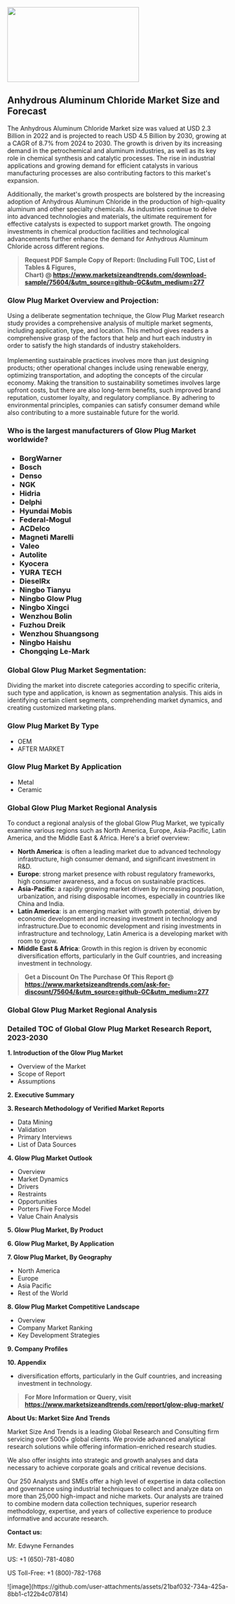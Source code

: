 <p><img class="alignnone size-medium wp-image-20088" src="https://ffe5etoiles.com/wp-content/uploads/2024/12/MST1-300x171.png" alt="" width="300" height="171" /></p><h2>Anhydrous Aluminum Chloride Market Size and Forecast</h2><p>The Anhydrous Aluminum Chloride Market size was valued at USD 2.3 Billion in 2022 and is projected to reach USD 4.5 Billion by 2030, growing at a CAGR of 8.7% from 2024 to 2030. The growth is driven by its increasing demand in the petrochemical and aluminum industries, as well as its key role in chemical synthesis and catalytic processes. The rise in industrial applications and growing demand for efficient catalysts in various manufacturing processes are also contributing factors to this market's expansion.</p><p>Additionally, the market's growth prospects are bolstered by the increasing adoption of Anhydrous Aluminum Chloride in the production of high-quality aluminum and other specialty chemicals. As industries continue to delve into advanced technologies and materials, the ultimate requirement for effective catalysts is expected to support market growth. The ongoing investments in chemical production facilities and technological advancements further enhance the demand for Anhydrous Aluminum Chloride across different regions.</p></p><blockquote id="" class=""><strong>Request PDF Sample Copy of Report: (Including Full TOC, List of Tables &amp; Figures, Chart)&nbsp;@&nbsp;<strong><a href="https://www.marketsizeandtrends.com/download-sample/75604/&utm_source=github-GC&utm_medium=277" target="_blank">https://www.marketsizeandtrends.com/download-sample/75604/&utm_source=github-GC&utm_medium=277</a></strong></strong></blockquote><h3 id="" class="">Glow Plug Market&nbsp;Overview and Projection:</h3><p id="" class="">Using a deliberate segmentation technique, the Glow Plug Market research study provides a comprehensive analysis of multiple market segments, including application, type, and location. This method gives readers a comprehensive grasp of the factors that help and hurt each industry in order to satisfy the high standards of industry stakeholders. <br /> <br />Implementing sustainable practices involves more than just designing products; other operational changes include using renewable energy, optimizing transportation, and adopting the concepts of the circular economy. Making the transition to sustainability sometimes involves large upfront costs, but there are also long-term benefits, such improved brand reputation, customer loyalty, and regulatory compliance. By adhering to environmental principles, companies can satisfy consumer demand while also contributing to a more sustainable future for the world.</p><h3 id="" class="">Who is the largest manufacturers of&nbsp;Glow Plug Market worldwide?</h3><h3 class=""><p><ul><li>BorgWarner </li><li> Bosch </li><li> Denso </li><li> NGK </li><li> Hidria </li><li> Delphi </li><li> Hyundai Mobis </li><li> Federal-Mogul </li><li> ACDelco </li><li> Magneti Marelli </li><li> Valeo </li><li> Autolite </li><li> Kyocera </li><li> YURA TECH </li><li> DieselRx </li><li> Ningbo Tianyu </li><li> Ningbo Glow Plug </li><li> Ningbo Xingci </li><li> Wenzhou Bolin </li><li> Fuzhou Dreik </li><li> Wenzhou Shuangsong </li><li> Ningbo Haishu </li><li> Chongqing Le-Mark</li></ul></p></h3><h3 id="" class="">Global&nbsp;Glow Plug Market Segmentation:</h3><p id="" class="">Dividing the market into discrete categories according to specific criteria, such type and application, is known as segmentation analysis. This aids in identifying certain client segments, comprehending market dynamics, and creating customized marketing plans.</p><h3 id="" class="">Glow Plug Market&nbsp;By Type</h3><p><p><ul><li>OEM</li><li> AFTER MARKET</p></li></ul></p></p><h3 id="" class="">Glow Plug Market&nbsp;By Application</h3><p class=""><p><ul><li>Metal</li><li> Ceramic</li></ul></p></p><h3 id="" class="">Global Glow Plug Market Regional Analysis</h3><p id="" class="">To conduct a regional analysis of the global Glow Plug Market, we typically examine various regions such as North America, Europe, Asia-Pacific, Latin America, and the Middle East &amp; Africa. Here's a brief overview:</p><ul><li><strong>North America</strong>: is often a leading market due to advanced technology infrastructure, high consumer demand, and significant investment in R&amp;D.</li><li><strong>Europe</strong>: strong market presence with robust regulatory frameworks, high consumer awareness, and a focus on sustainable practices.</li><li><strong>Asia-Pacific</strong>: a rapidly growing market driven by increasing population, urbanization, and rising disposable incomes, especially in countries like China and India.</li><li><strong>Latin America</strong>: is an emerging market with growth potential, driven by economic development and increasing investment in technology and infrastructure.Due to economic development and rising investments in infrastructure and technology, Latin America is a developing market with room to grow.</li><li><strong>Middle East &amp; Africa</strong>: Growth in this region is driven by economic diversification efforts, particularly in the Gulf countries, and increasing investment in technology.</li></ul><blockquote id="" class=""><strong>Get a Discount On The Purchase Of This Report @ <strong><a href="https://www.marketsizeandtrends.com/ask-for-discount/75604/&utm_source=github-GC&utm_medium=277" target="_blank">https://www.marketsizeandtrends.com/ask-for-discount/75604/&utm_source=github-GC&utm_medium=277</a></strong></strong></blockquote><h3 id="" class="">Global Glow Plug Market Regional Analysis</h3><h3 id="" class="">Detailed TOC of Global Glow Plug Market Research Report, 2023-2030</h3><p id="" class=""><strong>1. Introduction of the Glow Plug Market</strong></p><ul><li>Overview of the Market</li><li>Scope of Report</li><li>Assumptions</li></ul><p id="" class=""><strong>2. Executive Summary</strong></p><p id="" class=""><strong>3. Research Methodology of Verified Market Reports</strong></p><ul><li>Data Mining</li><li>Validation</li><li>Primary Interviews</li><li>List of Data Sources</li></ul><p id="" class=""><strong>4. Glow Plug Market Outlook</strong></p><ul><li>Overview</li><li>Market Dynamics</li><li>Drivers</li><li>Restraints</li><li>Opportunities</li><li>Porters Five Force Model</li><li>Value Chain Analysis</li></ul><p id="" class=""><strong>5. Glow Plug Market, By Product</strong></p><p id="" class=""><strong>6. Glow Plug Market, By Application</strong></p><p id="" class=""><strong>7. Glow Plug Market, By Geography</strong></p><ul><li>North America</li><li>Europe</li><li>Asia Pacific</li><li>Rest of the World</li></ul><p id="" class=""><strong>8. Glow Plug Market Competitive Landscape</strong></p><ul><li>Overview</li><li>Company Market Ranking</li><li>Key Development Strategies</li></ul><p id="" class=""><strong>9. Company Profiles</strong></p><p id="" class=""><strong>10. Appendix</strong></p><ul><li>diversification efforts, particularly in the Gulf countries, and increasing investment in technology.</li></ul><blockquote id="" class=""><strong>For More Information or Query, visit <strong><strong><a href="https://www.marketsizeandtrends.com/report/glow-plug-market/" target="_blank">https://www.marketsizeandtrends.com/report/glow-plug-market/</a></strong></strong></strong></blockquote><p id="" class=""><strong>About Us: Market Size And Trends</strong></p><p id="" class="">Market Size And Trends is a leading Global Research and Consulting firm servicing over 5000+ global clients. We provide advanced analytical research solutions while offering information-enriched research studies.</p><p id="" class="">We also offer insights into strategic and growth analyses and data necessary to achieve corporate goals and critical revenue decisions.</p><p id="" class="">Our 250 Analysts and SMEs offer a high level of expertise in data collection and governance using industrial techniques to collect and analyze data on more than 25,000 high-impact and niche markets. Our analysts are trained to combine modern data collection techniques, superior research methodology, expertise, and years of collective experience to produce informative and accurate research.</p><p id="" class=""><strong>Contact us:</strong></p><p id="" class="">Mr. Edwyne Fernandes</p><p id="" class="">US: +1 (650)-781-4080</p><p id="" class="">US Toll-Free: +1 (800)-782-1768</p>
![image](https://github.com/user-attachments/assets/21baf032-734a-425a-8bb1-c122b4c07814)
